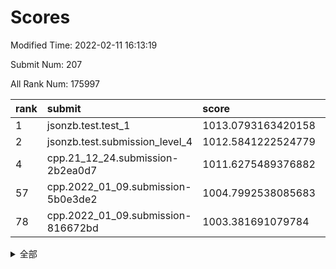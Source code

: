 # Scores

Modified Time: 2022-02-11 16:13:19

Submit Num: 207

All Rank Num: 175997

| rank |               submit               |       score        |       sigma        | pk_num |
| :--- | :--------------------------------- | :----------------- | :----------------- | :----- |
| 1    | jsonzb.test.test_1                 | 1013.0793163420158 | 0.8368342248110103 | 3398   |
| 2    | jsonzb.test.submission_level_4     | 1012.5841222524779 | 0.7897281186007862 | 3404   |
| 4    | cpp.21_12_24.submission-2b2ea0d7   | 1011.6275489376882 | 0.7686563067785925 | 3401   |
| 57   | cpp.2022_01_09.submission-5b0e3de2 | 1004.7992538085683 | 0.7256764351109316 | 3402   |
| 78   | cpp.2022_01_09.submission-816672bd | 1003.381691079784  | 0.7177771098431961 | 3398   |


<details>
<summary>全部</summary>

| rank |                 submit                 |       score        |       sigma        | pk_num |
| :--- | :------------------------------------- | :----------------- | :----------------- | :----- |
| 1    | jsonzb.test.test_1                     | 1013.0793163420158 | 0.8368342248110103 | 3398   |
| 2    | jsonzb.test.submission_level_4         | 1012.5841222524779 | 0.7897281186007862 | 3404   |
| 3    | gobigger.level_3.submission_level_3_27 | 1011.6992437869663 | 0.7675865683326956 | 3402   |
| 4    | cpp.21_12_24.submission-2b2ea0d7       | 1011.6275489376882 | 0.7686563067785925 | 3401   |
| 5    | gobigger.level_3.submission_level_3_28 | 1011.2152025530354 | 0.7825750275144456 | 3403   |
| 6    | gobigger.level_3.submission_level_3_10 | 1011.158800219595  | 0.7419488689423152 | 3402   |
| 7    | gobigger.level_3.submission_level_3_46 | 1010.988573530987  | 0.7636156986744971 | 3401   |
| 8    | gobigger.level_3.submission_level_3_29 | 1010.9605035299992 | 0.7579956003159907 | 3399   |
| 9    | gobigger.level_3.submission_level_3_20 | 1010.9140206340292 | 0.7682867010028891 | 3401   |
| 10   | gobigger.level_3.submission_level_3_9  | 1010.8881785886068 | 0.755546370384207  | 3396   |
| 11   | gobigger.level_3.submission_level_3_41 | 1010.8703992632999 | 0.7811526176394067 | 3402   |
| 12   | gobigger.level_3.submission_level_3_26 | 1010.8521781088975 | 0.7628687539561207 | 3398   |
| 13   | gobigger.level_3.submission_level_3_38 | 1010.8481760958532 | 0.7662065834545482 | 3400   |
| 14   | gobigger.level_3.submission_level_3_5  | 1010.7846751976408 | 0.771380972874112  | 3403   |
| 15   | gobigger.level_3.submission_level_3_43 | 1010.7651994950158 | 0.7802379697302156 | 3399   |
| 16   | gobigger.level_3.submission_level_3_15 | 1010.6343853664358 | 0.7505691661560482 | 3406   |
| 17   | gobigger.level_3.submission_level_3_36 | 1010.5813090394853 | 0.7743167480529312 | 3406   |
| 18   | gobigger.level_3.submission_level_3_24 | 1010.4081470697255 | 0.741772165214366  | 3404   |
| 19   | gobigger.level_3.submission_level_3_13 | 1010.3758492355777 | 0.7642497924733332 | 3403   |
| 20   | gobigger.level_3.submission_level_3_16 | 1010.3736381175637 | 0.7518316323574395 | 3399   |
| 21   | gobigger.level_3.submission_level_3_6  | 1010.3708159860219 | 0.7689300421656058 | 3395   |
| 22   | gobigger.level_3.submission_level_3_2  | 1010.3563552016562 | 0.7670893301321576 | 3395   |
| 23   | gobigger.level_3.submission_level_3_21 | 1010.34779848744   | 0.7681624393542542 | 3401   |
| 24   | gobigger.level_3.submission_level_3_11 | 1010.2523486307813 | 0.7473433789332637 | 3402   |
| 25   | gobigger.level_3.submission_level_3_3  | 1010.2230188728404 | 0.7395631431577248 | 3393   |
| 26   | gobigger.level_3.submission_level_3_31 | 1010.1779737123879 | 0.7515224612532571 | 3399   |
| 27   | gobigger.level_3.submission_level_3_32 | 1010.1754512220249 | 0.7807173794743981 | 3402   |
| 28   | gobigger.level_3.submission_level_3_39 | 1010.1176112746933 | 0.7507525635905392 | 3403   |
| 29   | gobigger.level_3.submission_level_3_40 | 1010.0547835388346 | 0.7539306111311433 | 3403   |
| 30   | gobigger.level_3.submission_level_3_48 | 1010.0136336916081 | 0.7608752884169027 | 3398   |
| 31   | gobigger.level_3.submission_level_3_8  | 1009.9792905577757 | 0.7621044518262308 | 3401   |
| 32   | gobigger.level_3.submission_level_3_35 | 1009.9650288329641 | 0.7599440415251772 | 3400   |
| 33   | gobigger.level_3.submission_level_3_0  | 1009.9337274651798 | 0.7858564814811763 | 3407   |
| 34   | gobigger.level_3.submission_level_3_42 | 1009.9140008403116 | 0.7689446775377771 | 3400   |
| 35   | gobigger.level_3.submission_level_3_30 | 1009.8156540149558 | 0.7323261582784317 | 3401   |
| 36   | gobigger.level_3.submission_level_3_4  | 1009.7979999613003 | 0.7433846770403918 | 3401   |
| 37   | gobigger.level_3.submission_level_3_1  | 1009.7733165388794 | 0.7612801549498621 | 3405   |
| 38   | gobigger.level_3.submission_level_3_23 | 1009.7477487591215 | 0.7615988295551288 | 3406   |
| 39   | gobigger.level_3.submission_level_3_19 | 1009.6851543799098 | 0.7648294904796804 | 3397   |
| 40   | gobigger.level_3.submission_level_3_47 | 1009.3330098956362 | 0.7561216059701583 | 3403   |
| 41   | gobigger.level_3.submission_level_3_12 | 1009.2616833970526 | 0.7655456352838649 | 3403   |
| 42   | gobigger.level_3.submission_level_3_18 | 1009.2426292106423 | 0.7436706114498182 | 3403   |
| 43   | gobigger.level_3.submission_level_3_45 | 1009.1084613196816 | 0.7746596780972379 | 3404   |
| 44   | gobigger.level_3.submission_level_3_33 | 1009.0815760751509 | 0.7465008357581469 | 3401   |
| 45   | gobigger.level_3.submission_level_3_7  | 1009.0282067478987 | 0.7425815492890186 | 3402   |
| 46   | gobigger.level_3.submission_level_3_44 | 1008.951100688035  | 0.7435411840965205 | 3398   |
| 47   | gobigger.level_3.submission_level_3_14 | 1008.8225545832626 | 0.7383501897404124 | 3396   |
| 48   | gobigger.level_3.submission_level_3_25 | 1008.7123494220151 | 0.758097361241869  | 3400   |
| 49   | gobigger.level_3.submission_level_3_22 | 1008.4832133441784 | 0.7482537409768378 | 3399   |
| 50   | gobigger.level_3.submission_level_3_37 | 1008.4233293209729 | 0.7405563991211177 | 3398   |
| 51   | gobigger.level_3.submission_level_3_49 | 1008.1437677468023 | 0.7371310369571744 | 3400   |
| 52   | gobigger.level_3.submission_level_3_34 | 1007.9702841587822 | 0.7381710458713855 | 3404   |
| 53   | gobigger.level_3.submission_level_3_17 | 1007.9558590550355 | 0.7269111805126048 | 3402   |
| 54   | gobigger.level_1.submission_level_1_10 | 1005.1720147766359 | 0.7132540441437932 | 3401   |
| 55   | gobigger.level_1.submission_level_1_26 | 1005.0291898051737 | 0.7228628537711379 | 3404   |
| 56   | gobigger.level_1.submission_level_1_29 | 1005.0082962574423 | 0.7140288981869466 | 3403   |
| 57   | cpp.2022_01_09.submission-5b0e3de2     | 1004.7992538085683 | 0.7256764351109316 | 3402   |
| 58   | gobigger.level_1.submission_level_1_6  | 1004.5882155923546 | 0.7148629134978023 | 3402   |
| 59   | gobigger.level_1.submission_level_1_43 | 1004.4930602732057 | 0.722654075927095  | 3399   |
| 60   | gobigger.level_1.submission_level_1_15 | 1004.447547840552  | 0.7098530962938193 | 3404   |
| 61   | gobigger.level_1.submission_level_1_23 | 1004.1652823915953 | 0.7111641922739537 | 3401   |
| 62   | gobigger.level_1.submission_level_1_48 | 1004.0129451979767 | 0.7231234977985297 | 3404   |
| 63   | gobigger.level_1.submission_level_1_4  | 1003.9807140891091 | 0.7175155039299866 | 3396   |
| 64   | gobigger.level_1.submission_level_1_22 | 1003.9504566776101 | 0.7227868756066069 | 3398   |
| 65   | gobigger.level_1.submission_level_1_33 | 1003.8993775976915 | 0.7170767170581633 | 3401   |
| 66   | gobigger.level_1.submission_level_1_35 | 1003.8636181597295 | 0.7240244731956896 | 3400   |
| 67   | gobigger.level_1.submission_level_1_8  | 1003.8434571390501 | 0.7154030914668369 | 3399   |
| 68   | gobigger.level_1.submission_level_1_47 | 1003.8351886169659 | 0.7334233497693791 | 3397   |
| 69   | gobigger.level_1.submission_level_1_1  | 1003.7917508235121 | 0.716806050725623  | 3400   |
| 70   | gobigger.level_1.submission_level_1_34 | 1003.7564378608303 | 0.7216546511402151 | 3401   |
| 71   | gobigger.level_1.submission_level_1_46 | 1003.7350982750824 | 0.733432409247027  | 3401   |
| 72   | gobigger.level_1.submission_level_1_2  | 1003.604580863127  | 0.7237888980019841 | 3399   |
| 73   | gobigger.level_1.submission_level_1_39 | 1003.5633094744787 | 0.7188826039664641 | 3400   |
| 74   | gobigger.level_1.submission_level_1_0  | 1003.556384257027  | 0.7250727003205947 | 3393   |
| 75   | gobigger.level_1.submission_level_1_36 | 1003.5360269015221 | 0.7131114338332106 | 3399   |
| 76   | gobigger.level_1.submission_level_1_38 | 1003.46797569934   | 0.7234814720926707 | 3405   |
| 77   | gobigger.level_1.submission_level_1_42 | 1003.4035535794702 | 0.7226491233555878 | 3405   |
| 78   | cpp.2022_01_09.submission-816672bd     | 1003.381691079784  | 0.7177771098431961 | 3398   |
| 79   | gobigger.level_1.submission_level_1_5  | 1003.3745288536388 | 0.7248798448153948 | 3403   |
| 80   | gobigger.level_1.submission_level_1_44 | 1003.3603052139862 | 0.7275369950974292 | 3400   |
| 81   | gobigger.level_1.submission_level_1_41 | 1003.3412632997316 | 0.7186189334954721 | 3400   |
| 82   | gobigger.level_1.submission_level_1_18 | 1003.3326141137312 | 0.7120645916893089 | 3403   |
| 83   | gobigger.level_1.submission_level_1_21 | 1003.3168381044164 | 0.7173622614730273 | 3401   |
| 84   | gobigger.level_1.submission_level_1_30 | 1003.2806199503165 | 0.7009456173585035 | 3406   |
| 85   | gobigger.level_1.submission_level_1_20 | 1003.265232697075  | 0.7196214114543287 | 3401   |
| 86   | gobigger.level_1.submission_level_1_31 | 1003.2651508293982 | 0.7189462225792824 | 3398   |
| 87   | gobigger.level_1.submission_level_1_37 | 1003.0582456436468 | 0.7145059299439056 | 3394   |
| 88   | gobigger.level_1.submission_level_1_14 | 1003.0416222156213 | 0.7252427180639516 | 3402   |
| 89   | gobigger.level_1.submission_level_1_11 | 1003.0223696434284 | 0.7241378721467681 | 3401   |
| 90   | gobigger.level_1.submission_level_1_9  | 1002.9544440915362 | 0.7264390454159523 | 3397   |
| 91   | gobigger.level_1.submission_level_1_24 | 1002.8499091457059 | 0.721210854727943  | 3404   |
| 92   | gobigger.level_1.submission_level_1_3  | 1002.8266546076413 | 0.7024617745546422 | 3399   |
| 93   | gobigger.level_1.submission_level_1_17 | 1002.7884797640637 | 0.7131335330975842 | 3398   |
| 94   | gobigger.level_1.submission_level_1_13 | 1002.6759378785724 | 0.7149493552399901 | 3400   |
| 95   | gobigger.level_1.submission_level_1_49 | 1002.6583244660942 | 0.7160432556591266 | 3402   |
| 96   | gobigger.level_1.submission_level_1_27 | 1002.5750764990207 | 0.7116785418775516 | 3400   |
| 97   | gobigger.level_1.submission_level_1_45 | 1002.5489713663328 | 0.7171982489335816 | 3400   |
| 98   | gobigger.level_1.submission_level_1_25 | 1002.5347340978699 | 0.7193008395358689 | 3398   |
| 99   | gobigger.level_1.submission_level_1_19 | 1002.4815675823294 | 0.7122189940466347 | 3404   |
| 100  | gobigger.level_1.submission_level_1_32 | 1002.2626166469803 | 0.7221103453987735 | 3401   |
| 101  | gobigger.level_1.submission_level_1_28 | 1002.2285029974685 | 0.7040929823469986 | 3405   |
| 102  | gobigger.level_1.submission_level_1_16 | 1002.171189957197  | 0.7143114288956627 | 3399   |
| 103  | gobigger.level_1.submission_level_1_40 | 1002.0973132072851 | 0.7242549416632446 | 3399   |
| 104  | gobigger.level_1.submission_level_1_7  | 1001.8483233632967 | 0.7050722845223334 | 3396   |
| 105  | gobigger.level_1.submission_level_1_12 | 1001.5971316681965 | 0.7243467927079384 | 3395   |
| 106  | gobigger.random.submission_random_27   | 997.525949181784   | 0.706940637950106  | 3398   |
| 107  | gobigger.random.submission_random_24   | 997.0677800468973  | 0.6970856299697639 | 3400   |
| 108  | gobigger.random.submission_random_2    | 996.9437143269955  | 0.7143313444031866 | 3402   |
| 109  | gobigger.random.submission_random_39   | 996.8670609521743  | 0.7096239777053474 | 3399   |
| 110  | gobigger.random.submission_random_7    | 996.8187536264902  | 0.7252891294518428 | 3402   |
| 111  | gobigger.random.submission_random_8    | 996.7598017338473  | 0.7039354192313823 | 3404   |
| 112  | gobigger.random.submission_random_25   | 996.7587961669419  | 0.7106433904576264 | 3407   |
| 113  | gobigger.random.submission_random_5    | 996.7507939630021  | 0.7101104782179454 | 3404   |
| 114  | gobigger.random.submission_random_29   | 996.711944201268   | 0.702829519661055  | 3399   |
| 115  | gobigger.random.submission_random_26   | 996.686410135306   | 0.700948952088436  | 3404   |
| 116  | gobigger.random.submission_random_16   | 996.6858934617981  | 0.7010112279336655 | 3401   |
| 117  | gobigger.random.submission_random_3    | 996.6035715116982  | 0.722657481591756  | 3402   |
| 118  | gobigger.random.submission_random_48   | 996.2701454406609  | 0.7168790653868453 | 3404   |
| 119  | gobigger.random.submission_random_45   | 996.2681299532071  | 0.7199106525331748 | 3399   |
| 120  | gobigger.random.submission_random_49   | 996.2052140244813  | 0.7208194085772187 | 3402   |
| 121  | gobigger.random.submission_random_31   | 996.1916233922713  | 0.7149226220788331 | 3403   |
| 122  | gobigger.random.submission_random_18   | 996.1604760251078  | 0.6985557245066245 | 3405   |
| 123  | gobigger.random.submission_random_17   | 996.1478188955084  | 0.7121067635611285 | 3403   |
| 124  | gobigger.random.submission_random_37   | 996.0996942208994  | 0.7209427697116669 | 3400   |
| 125  | gobigger.random.submission_random_0    | 996.0640980580758  | 0.7163983836546284 | 3402   |
| 126  | gobigger.random.submission_random_32   | 996.0512046552374  | 0.7201068738446005 | 3404   |
| 127  | gobigger.random.submission_random_43   | 996.0461809636478  | 0.7075779191724224 | 3401   |
| 128  | gobigger.random.submission_random_6    | 995.9778448487447  | 0.7195366037984446 | 3398   |
| 129  | gobigger.random.submission_random_30   | 995.9676866074414  | 0.6936404522009604 | 3397   |
| 130  | gobigger.random.submission_random_10   | 995.9364098618291  | 0.7158141177783391 | 3399   |
| 131  | gobigger.random.submission_random_11   | 995.919404841417   | 0.7202107060944095 | 3396   |
| 132  | gobigger.random.submission_random_34   | 995.8862376443171  | 0.7120588848385573 | 3401   |
| 133  | gobigger.random.submission_random_33   | 995.8635174587818  | 0.7002107846463502 | 3396   |
| 134  | gobigger.random.submission_random_23   | 995.8609738881332  | 0.7185260053127878 | 3399   |
| 135  | gobigger.random.submission_random_12   | 995.8425431940985  | 0.7183946636845095 | 3399   |
| 136  | gobigger.random.submission_random_20   | 995.7882315494581  | 0.7057051856430616 | 3401   |
| 137  | gobigger.random.submission_random_9    | 995.7668508912013  | 0.7139634433679581 | 3404   |
| 138  | gobigger.random.submission_random_35   | 995.7516870536609  | 0.7113135588816748 | 3404   |
| 139  | gobigger.random.submission_random_13   | 995.718996245465   | 0.7172495244393615 | 3399   |
| 140  | gobigger.random.submission_random_44   | 995.7058519447565  | 0.7059253357534152 | 3400   |
| 141  | gobigger.random.submission_random_40   | 995.5943728559961  | 0.7314554777548208 | 3400   |
| 142  | gobigger.random.submission_random_21   | 995.516687137427   | 0.7087994409008007 | 3397   |
| 143  | gobigger.random.submission_random_38   | 995.4761466950828  | 0.7126501455762227 | 3404   |
| 144  | gobigger.random.submission_random_42   | 995.4755642297026  | 0.7025455192131406 | 3400   |
| 145  | gobigger.random.submission_random_28   | 995.4212068094521  | 0.7342826034458766 | 3398   |
| 146  | gobigger.random.submission_random_4    | 995.4165971889514  | 0.7230003732594139 | 3406   |
| 147  | gobigger.random.submission_random_22   | 995.333507143814   | 0.7213097385175947 | 3400   |
| 148  | gobigger.random.submission_random_36   | 995.2713207796951  | 0.7167377339108365 | 3402   |
| 149  | gobigger.random.submission_random_15   | 995.2500758304628  | 0.7097925301936471 | 3403   |
| 150  | gobigger.random.submission_random_46   | 995.2227854933299  | 0.7155872262192278 | 3400   |
| 151  | gobigger.random.submission_random_19   | 995.1554924279419  | 0.7080700347663911 | 3397   |
| 152  | gobigger.random.submission_random_41   | 995.108540723202   | 0.7206707835331684 | 3396   |
| 153  | gobigger.random.submission_random_47   | 995.028249244755   | 0.7176864937632933 | 3399   |
| 154  | gobigger.random.submission_random_14   | 995.0186404272482  | 0.7031713480906276 | 3401   |
| 155  | gobigger.random.submission_random_1    | 994.0279702842743  | 0.7178017665155246 | 3398   |
| 156  | gobigger.level_2.submission_level_2_13 | 993.6712222545497  | 0.7498418751100602 | 3405   |
| 157  | gobigger.level_2.submission_level_2_49 | 993.5937539665948  | 0.7273992849754635 | 3401   |
| 158  | gobigger.level_2.submission_level_2_21 | 993.4111659931909  | 0.7221828496546618 | 3399   |
| 159  | gobigger.level_2.submission_level_2_24 | 993.0656451927649  | 0.7464506286923732 | 3398   |
| 160  | gobigger.level_2.submission_level_2_30 | 993.0366145423858  | 0.7426412725702113 | 3400   |
| 161  | gobigger.level_2.submission_level_2_29 | 993.009860355416   | 0.743048688966506  | 3402   |
| 162  | gobigger.level_2.submission_level_2_36 | 992.9749915619739  | 0.7315617831421112 | 3404   |
| 163  | gobigger.level_2.submission_level_2_47 | 992.8535048893582  | 0.7429986941722804 | 3404   |
| 164  | gobigger.level_2.submission_level_2_27 | 992.7649895479967  | 0.7451778124709407 | 3400   |
| 165  | gobigger.level_2.submission_level_2_46 | 992.7025854156402  | 0.7483172501149934 | 3400   |
| 166  | gobigger.level_2.submission_level_2_6  | 992.6763532468163  | 0.7454786613123833 | 3398   |
| 167  | gobigger.level_2.submission_level_2_18 | 992.6018879100237  | 0.7544573436192925 | 3401   |
| 168  | gobigger.level_2.submission_level_2_32 | 992.5541189232617  | 0.7312390124493274 | 3402   |
| 169  | gobigger.level_2.submission_level_2_40 | 992.4671790494989  | 0.7606372240186772 | 3402   |
| 170  | gobigger.level_2.submission_level_2_38 | 992.4416148691706  | 0.7494269388103787 | 3396   |
| 171  | gobigger.level_2.submission_level_2_8  | 992.4078755757224  | 0.7517153050496225 | 3398   |
| 172  | gobigger.level_2.submission_level_2_45 | 992.3667265912617  | 0.7432279837946832 | 3404   |
| 173  | gobigger.level_2.submission_level_2_14 | 992.2283120467406  | 0.7401282542794776 | 3404   |
| 174  | gobigger.level_2.submission_level_2_22 | 992.2074269199551  | 0.7624141219702516 | 3402   |
| 175  | gobigger.level_2.submission_level_2_43 | 992.1698318194315  | 0.7446942700392729 | 3407   |
| 176  | gobigger.level_2.submission_level_2_41 | 992.1006523380746  | 0.7402228703926689 | 3404   |
| 177  | gobigger.level_2.submission_level_2_20 | 992.0889699582281  | 0.723991297824665  | 3401   |
| 178  | gobigger.level_2.submission_level_2_35 | 992.0508611828878  | 0.7479671702307614 | 3406   |
| 179  | gobigger.level_2.submission_level_2_25 | 992.0469844522295  | 0.7377074104216623 | 3405   |
| 180  | gobigger.level_2.submission_level_2_12 | 992.0154697267021  | 0.7327376484117452 | 3403   |
| 181  | gobigger.level_2.submission_level_2_16 | 992.0118485844719  | 0.7477284095549586 | 3404   |
| 182  | gobigger.level_2.submission_level_2_11 | 991.966292175772   | 0.7400438250123906 | 3400   |
| 183  | gobigger.level_2.submission_level_2_48 | 991.9651847183851  | 0.7395516362773406 | 3403   |
| 184  | gobigger.level_2.submission_level_2_31 | 991.9543849855319  | 0.7405707260331322 | 3401   |
| 185  | gobigger.level_2.submission_level_2_44 | 991.9227589411073  | 0.734308203553545  | 3401   |
| 186  | gobigger.level_2.submission_level_2_9  | 991.7768652378203  | 0.7323215644227544 | 3401   |
| 187  | gobigger.level_2.submission_level_2_4  | 991.73024089786    | 0.768777450609099  | 3400   |
| 188  | gobigger.level_2.submission_level_2_7  | 991.7281134286429  | 0.7423327365614223 | 3401   |
| 189  | gobigger.level_2.submission_level_2_10 | 991.6275384604168  | 0.7426691000946518 | 3401   |
| 190  | gobigger.level_2.submission_level_2_26 | 991.5897919526143  | 0.7560246798881659 | 3404   |
| 191  | gobigger.level_2.submission_level_2_5  | 991.518241867346   | 0.7484982475846639 | 3402   |
| 192  | gobigger.level_2.submission_level_2_2  | 991.5012155837496  | 0.760627599856253  | 3407   |
| 193  | gobigger.level_2.submission_level_2_23 | 991.4302326926544  | 0.7418782417715737 | 3399   |
| 194  | gobigger.level_2.submission_level_2_39 | 991.4077901395632  | 0.7537129436483561 | 3401   |
| 195  | gobigger.level_2.submission_level_2_0  | 991.3276204302072  | 0.7263617760067433 | 3399   |
| 196  | gobigger.level_2.submission_level_2_42 | 991.1588286675698  | 0.7673671737585408 | 3407   |
| 197  | gobigger.level_2.submission_level_2_34 | 991.0912005218255  | 0.751240584542674  | 3405   |
| 198  | gobigger.level_2.submission_level_2_1  | 991.0897689450227  | 0.7468088201319287 | 3396   |
| 199  | gobigger.level_2.submission_level_2_17 | 990.9568632842178  | 0.7602570172726849 | 3400   |
| 200  | gobigger.level_2.submission_level_2_3  | 990.9137832581025  | 0.7544488262607918 | 3400   |
| 201  | gobigger.level_2.submission_level_2_15 | 990.8514167353828  | 0.7687393739397468 | 3399   |
| 202  | gobigger.level_2.submission_level_2_28 | 990.7674575885237  | 0.7681106792122762 | 3399   |
| 203  | gobigger.level_2.submission_level_2_37 | 990.62687402157    | 0.7542424409702798 | 3404   |
| 204  | gobigger.level_2.submission_level_2_19 | 990.3880843007555  | 0.784566087399001  | 3407   |
| 205  | gobigger.level_2.submission_level_2_33 | 989.7580423585964  | 0.7861737987280158 | 3398   |
| 206  | gobigger.none.submission_none_0        | 977.5206683180942  | 1.3026249548077655 | 3402   |
| 207  | gobigger.none.submission_none_1        | 977.3970387467868  | 1.298687212336765  | 3398   |

</details>